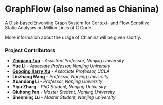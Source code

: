 # GraphFlow (also named as Chianina)
A Disk-based Envolving Graph System for Context- and Flow-Sensitive Static Analyses on Million Lines of C Code.

More information about the usage of Chianina will be given shortly. 


### Project Contributors
* [**Zhiqiang Zuo**](http://z-zhiqiang.github.io/) - *Assistant Professor, Nanjing University*
* **Yue Li** - *Associate Professor, Nanjing University*
* [**Guoqing Harry Xu**](http://web.cs.ucla.edu/~harryxu/) - *Associate Professor, UCLA*
* **Linzhang Wang** - *Professor, Nanjing University*
* **Xuandong Li** - *Professor, Nanjing University*
* **Yiyu Zhang** - *PhD Student, Nanjing University*
* **Qiuhong Pan** - *Master Student, Nanjing University*
* **Shenming Lu** - *Master Student, Nanjing University*

